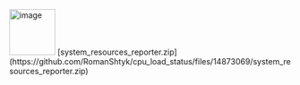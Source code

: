 <img width="82" alt="image" src="https://github.com/RomanShtyk/cpu_load_status/assets/25960348/0a6d9b66-e6a6-4c21-b7f0-07c9dfee61b4">
[system_resources_reporter.zip](https://github.com/RomanShtyk/cpu_load_status/files/14873069/system_resources_reporter.zip)
